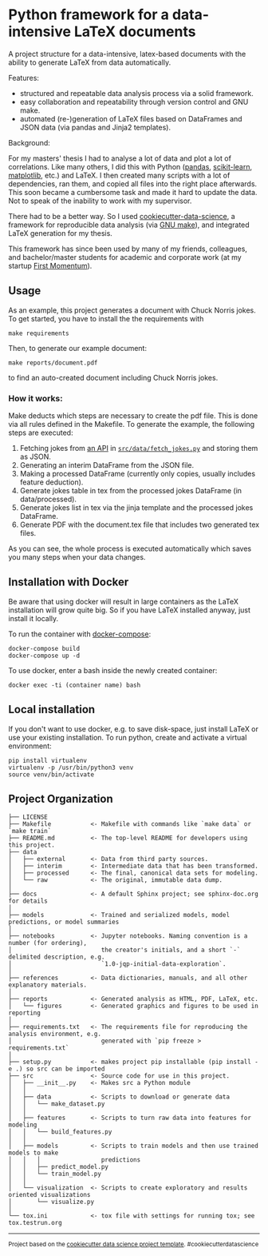 Python framework for a data-intensive LaTeX documents
==============================

A project structure for a data-intensive, latex-based documents with the ability to generate LaTeX from data 
automatically.

Features:
* structured and repeatable data analysis process via a solid framework.
* easy collaboration and repeatability through version control and GNU make.
* automated (re-)generation of LaTeX files based on DataFrames and JSON data (via pandas and Jinja2 templates).

Background:

For my masters' thesis I had to analyse a lot of data and plot a lot of correlations.
Like many others, I did this with Python ([pandas](https://pandas.pydata.org/), 
[scikit-learn](https://scikit-learn.org/), [matplotlib](https://matplotlib.org/), etc.) and LaTeX.
I then created many scripts with a lot of dependencies, ran them, and copied all files into the right place afterwards.
This soon became a cumbersome task and made it hard to update the data.
Not to speak of the inability to work with my supervisor.

There had to be a better way.
So I used [cookiecutter-data-science](https://github.com/drivendata/cookiecutter-data-science),
a framework for reproducible data analysis (via [GNU make](https://www.gnu.org/software/make/)),
and integrated LaTeX generation for my thesis.

This framework has since been used by many of my friends, colleagues, and bachelor/master students for academic and 
corporate work (at my startup [First Momentum](https://firstmomentum.vc)).


Usage
------------
As an example, this project generates a document with Chuck Norris jokes.
To get started, you have to install the the requirements with
```
make requirements
```

Then, to generate our example document:
```
make reports/document.pdf
```
to find an auto-created document including Chuck Norris jokes.

### How it works:
Make deducts which steps are necessary to create the pdf file.
This is done via all rules defined in the Makefile.
To generate the example, the following steps are executed:

1. Fetching jokes from [an API](https://api.chucknorris.io/) in [`src/data/fetch_jokes.py`](src/data/fetch_jokes.py) 
and storing them as JSON.
2. Generating an interim DataFrame from the JSON file.
3. Making a processed DataFrame (currently only copies, usually includes feature deduction).
4. Generate jokes table in tex from the processed jokes DataFrame (in data/processed).
5. Generate jokes list in tex via the jinja template and the processed jokes DataFrame.
6. Generate PDF with the document.tex file that includes two generated tex files.

As you can see, the whole process is executed automatically which saves you many steps when your data changes.


Installation with Docker
------------
Be aware that using docker will result in large containers as the LaTeX installation will grow quite big.
So if you have LaTeX installed anyway, just install it locally.

To run the container with [docker-compose](https://docs.docker.com/compose/install/):

```
docker-compose build
docker-compose up -d
```

To use docker, enter a bash inside the newly created container:
```
docker exec -ti (container name) bash
```


Local installation
------------
If you don't want to use docker, e.g. to save disk-space, just install LaTeX or use your existing installation.
To run python, create and activate a virtual environment:
```
pip install virtualenv
virtualenv -p /usr/bin/python3 venv
source venv/bin/activate
```


Project Organization
------------

    ├── LICENSE
    ├── Makefile           <- Makefile with commands like `make data` or `make train`
    ├── README.md          <- The top-level README for developers using this project.
    ├── data
    │   ├── external       <- Data from third party sources.
    │   ├── interim        <- Intermediate data that has been transformed.
    │   ├── processed      <- The final, canonical data sets for modeling.
    │   └── raw            <- The original, immutable data dump.
    │
    ├── docs               <- A default Sphinx project; see sphinx-doc.org for details
    │
    ├── models             <- Trained and serialized models, model predictions, or model summaries
    │
    ├── notebooks          <- Jupyter notebooks. Naming convention is a number (for ordering),
    │                         the creator's initials, and a short `-` delimited description, e.g.
    │                         `1.0-jqp-initial-data-exploration`.
    │
    ├── references         <- Data dictionaries, manuals, and all other explanatory materials.
    │
    ├── reports            <- Generated analysis as HTML, PDF, LaTeX, etc.
    │   └── figures        <- Generated graphics and figures to be used in reporting
    │
    ├── requirements.txt   <- The requirements file for reproducing the analysis environment, e.g.
    │                         generated with `pip freeze > requirements.txt`
    │
    ├── setup.py           <- makes project pip installable (pip install -e .) so src can be imported
    ├── src                <- Source code for use in this project.
    │   ├── __init__.py    <- Makes src a Python module
    │   │
    │   ├── data           <- Scripts to download or generate data
    │   │   └── make_dataset.py
    │   │
    │   ├── features       <- Scripts to turn raw data into features for modeling
    │   │   └── build_features.py
    │   │
    │   ├── models         <- Scripts to train models and then use trained models to make
    │   │   │                 predictions
    │   │   ├── predict_model.py
    │   │   └── train_model.py
    │   │
    │   └── visualization  <- Scripts to create exploratory and results oriented visualizations
    │       └── visualize.py
    │
    └── tox.ini            <- tox file with settings for running tox; see tox.testrun.org


--------

<p><small>Project based on the <a target="_blank" href="https://drivendata.github.io/cookiecutter-data-science/">cookiecutter data science project template</a>. #cookiecutterdatascience</small></p>
